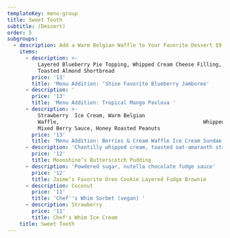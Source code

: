 ```yaml
---
templateKey: menu-group
title: Sweet Tooth
subtitle: (Dessert)
order: 5
subgroups:
  - description: Add a Warm Belgian Waffle to Your Favorite Dessert $9
    items:
      - description: >-
          Layered Blueberry Pie Topping, Whipped Cream Cheese Filling, and
          Toasted Almond Shortbread
        price: '13'
        title: 'Menu Addition: ‘Shine Favorite Blueberry Jamboree'
      - description: '                                                      Crispy Layered Merengue Cookies, Mango Coulis, Coconut Jellies, Whipped Cream, Summer Berry Sauce   (gluten-free, available vegan!)      '
        price: '13'
        title: 'Menu Addition: Tropical Mango Pavlova '
      - description: >-
          Strawberry  Ice Cream, Warm Belgian
          Waffle,                                               Whipped Cream,
          Mixed Berry Sauce, Honey Roasted Peanuts
        price: '13'
        title: 'Menu Addition: Berries & Cream Waffle Ice Cream Sundae     '
      - description: 'Chantilly whipped cream, toasted oat-amaranth streusel'
        price: '12'
        title: Moonshine’s Butterscotch Pudding
      - description: 'Powdered sugar, nutella chocolate fudge sauce'
        price: '12'
        title: Jaime’s Favorite Oreo Cookie Layered Fudge Brownie
      - description: Coconut
        price: '11'
        title: 'Chef''s Whim Sorbet (vegan) '
      - description: Strawberry
        price: '11'
        title: Chef's Whim Ice Cream
    title: Sweet Tooth
---
```



